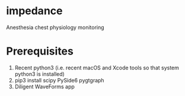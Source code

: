 # impedance
Anesthesia chest physiology monitoring

# Prerequisites
1) Recent python3 (i.e. recent macOS and Xcode tools so that system python3 is installed)
2) pip3 install scipy PySide6 pygtgraph 
3) Diligent WaveForms app
